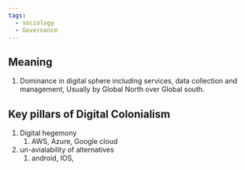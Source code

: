 ```yaml
---
tags:
  - sociology
  - Governance
---
```

## Meaning
1. Dominance in digital sphere including services, data collection and management, Usually by Global North over Global south.

## Key pillars of Digital Colonialism
1. Digital hegemony
	1. AWS, Azure, Google cloud
2. un-avialability of alternatives
	1. android, IOS,